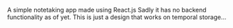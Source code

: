 A simple notetaking app made using React.js
Sadly it has no backend functionality as of yet. This is just a design that works on temporal storage...
